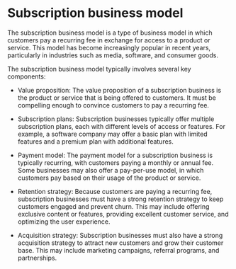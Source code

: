 # Subscription business model

The subscription business model is a type of business model in which customers pay a recurring fee in exchange for access to a product or service. This model has become increasingly popular in recent years, particularly in industries such as media, software, and consumer goods.

The subscription business model typically involves several key components:

* Value proposition: The value proposition of a subscription business is the product or service that is being offered to customers. It must be compelling enough to convince customers to pay a recurring fee.

* Subscription plans: Subscription businesses typically offer multiple subscription plans, each with different levels of access or features. For example, a software company may offer a basic plan with limited features and a premium plan with additional features.

* Payment model: The payment model for a subscription business is typically recurring, with customers paying a monthly or annual fee. Some businesses may also offer a pay-per-use model, in which customers pay based on their usage of the product or service.

* Retention strategy: Because customers are paying a recurring fee, subscription businesses must have a strong retention strategy to keep customers engaged and prevent churn. This may include offering exclusive content or features, providing excellent customer service, and optimizing the user experience.

* Acquisition strategy: Subscription businesses must also have a strong acquisition strategy to attract new customers and grow their customer base. This may include marketing campaigns, referral programs, and partnerships.
